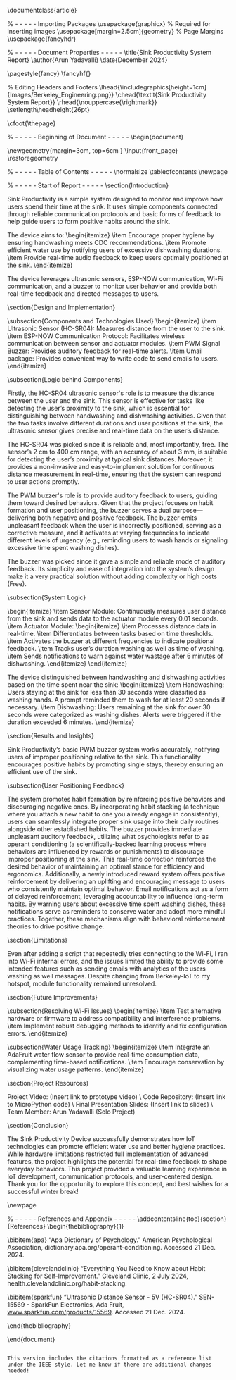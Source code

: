 
\documentclass{article}

%  - - - - - Importing Packages
\usepackage{graphicx} % Required for inserting images
\usepackage[margin=2.5cm]{geometry} % Page Margins
\usepackage{fancyhdr}

%  - - - - - Document Properties - - - - -
\title{Sink Productivity System Report}
\author{Arun Yadavalli}
\date{December 2024}

\pagestyle{fancy}
\fancyhf{}

% Editing Headers and Footers
\lhead{\includegraphics[height=1cm]{Images/Berkeley_Engineering.png}}
\chead{\textit{Sink Productivity System Report}}
\rhead{\nouppercase{\rightmark}}
\setlength\headheight{26pt}

\cfoot{\thepage}

%  - - - - - Beginning of Document  - - - - -
\begin{document}

\newgeometry{margin=3cm, top=6cm }
\input{front_page}
\restoregeometry

% - - - - - Table of Contents - - - - -
\normalsize
\tableofcontents
\newpage

% - - - - - Start of Report - - - - -
\section{Introduction}

Sink Productivity is a simple system designed to monitor and improve how users spend their time at the sink. It uses simple components connected through reliable communication protocols and basic forms of feedback to help guide users to form positive habits around the sink.

The device aims to:
\begin{itemize}
    \item Encourage proper hygiene by ensuring handwashing meets CDC recommendations.
    \item Promote efficient water use by notifying users of excessive dishwashing durations.
    \item Provide real-time audio feedback to keep users optimally positioned at the sink.
\end{itemize}

The device leverages ultrasonic sensors, ESP-NOW communication, Wi-Fi communication, and a buzzer to monitor user behavior and provide both real-time feedback and directed messages to users.

\section{Design and Implementation}

\subsection{Components and Technologies Used}
\begin{itemize}
    \item Ultrasonic Sensor (HC-SR04): Measures distance from the user to the sink.
    \item ESP-NOW Communication Protocol: Facilitates wireless communication between sensor and actuator modules.
    \item PWM Signal Buzzer: Provides auditory feedback for real-time alerts.
    \item Umail package: Provides convenient way to write code to send emails to users.
\end{itemize}

\subsection{Logic behind Components}

Firstly, the HC-SR04 ultrasonic sensor's role is to measure the distance between the user and the sink. This sensor is effective for tasks like detecting the user’s proximity to the sink, which is essential for distinguishing between handwashing and dishwashing activities. Given that the two tasks involve different durations and user positions at the sink, the ultrasonic sensor gives precise and real-time data on the user’s distance.

The HC-SR04 was picked since it is reliable and, most importantly, free. The sensor’s 2 cm to 400 cm range, with an accuracy of about 3 mm, is suitable for detecting the user’s proximity at typical sink distances. Moreover, it provides a non-invasive and easy-to-implement solution for continuous distance measurement in real-time, ensuring that the system can respond to user actions promptly.

The PWM buzzer's role is to provide auditory feedback to users, guiding them toward desired behaviors. Given that the project focuses on habit formation and user positioning, the buzzer serves a dual purpose—delivering both negative and positive feedback. The buzzer emits unpleasant feedback when the user is incorrectly positioned, serving as a corrective measure, and it activates at varying frequencies to indicate different levels of urgency (e.g., reminding users to wash hands or signaling excessive time spent washing dishes).

The buzzer was picked since it gave a simple and reliable mode of auditory feedback. Its simplicity and ease of integration into the system’s design make it a very practical solution without adding complexity or high costs (Free).

\subsection{System Logic}

\begin{itemize}
    \item Sensor Module: Continuously measures user distance from the sink and sends data to the actuator module every 0.01 seconds.
    \item Actuator Module:
    \begin{itemize}
        \item Processes distance data in real-time.
        \item Differentiates between tasks based on time thresholds.
        \item Activates the buzzer at different frequencies to indicate positional feedback.
        \item Tracks user’s duration washing as well as time of washing.
        \item Sends notifications to warn against water wastage after 6 minutes of dishwashing.
    \end{itemize}
\end{itemize}

The device distinguished between handwashing and dishwashing activities based on the time spent near the sink:
\begin{itemize}
    \item Handwashing: Users staying at the sink for less than 30 seconds were classified as washing hands. A prompt reminded them to wash for at least 20 seconds if necessary.
    \item Dishwashing: Users remaining at the sink for over 30 seconds were categorized as washing dishes. Alerts were triggered if the duration exceeded 6 minutes.
\end{itemize}

\section{Results and Insights}

Sink Productivity’s basic PWM buzzer system works accurately, notifying users of improper positioning relative to the sink. This functionality encourages positive habits by promoting single stays, thereby ensuring an efficient use of the sink.

\subsection{User Positioning Feedback}

The system promotes habit formation by reinforcing positive behaviors and discouraging negative ones. By incorporating habit stacking (a technique where you attach a new habit to one you already engage in consistently), users can seamlessly integrate proper sink usage into their daily routines alongside other established habits. The buzzer provides immediate unpleasant auditory feedback, utilizing what psychologists refer to as operant conditioning (a scientifically-backed learning process where behaviors are influenced by rewards or punishments) to discourage improper positioning at the sink. This real-time correction reinforces the desired behavior of maintaining an optimal stance for efficiency and ergonomics. Additionally, a newly introduced reward system offers positive reinforcement by delivering an uplifting and encouraging message to users who consistently maintain optimal behavior. Email notifications act as a form of delayed reinforcement, leveraging accountability to influence long-term habits. By warning users about excessive time spent washing dishes, these notifications serve as reminders to conserve water and adopt more mindful practices. Together, these mechanisms align with behavioral reinforcement theories to drive positive change.

\section{Limitations}

Even after adding a script that repeatedly tries connecting to the Wi-Fi, I ran into Wi-Fi internal errors, and the issues limited the ability to provide some intended features such as sending emails with analytics of the users washing as well messages. Despite changing from Berkeley-IoT to my hotspot, module functionality remained unresolved.

\section{Future Improvements}

\subsection{Resolving Wi-Fi Issues}
\begin{itemize}
    \item Test alternative hardware or firmware to address compatibility and interference problems.
    \item Implement robust debugging methods to identify and fix configuration errors.
\end{itemize}

\subsection{Water Usage Tracking}
\begin{itemize}
    \item Integrate an AdaFruit water flow sensor to provide real-time consumption data, complementing time-based notifications.
    \item Encourage conservation by visualizing water usage patterns.
\end{itemize}

\section{Project Resources}

Project Video: (Insert link to prototype video) \\
Code Repository: (Insert link to MicroPython code) \\
Final Presentation Slides: (Insert link to slides) \\
Team Member: Arun Yadavalli (Solo Project)

\section{Conclusion}

The Sink Productivity Device successfully demonstrates how IoT technologies can promote efficient water use and better hygiene practices. While hardware limitations restricted full implementation of advanced features, the project highlights the potential for real-time feedback to shape everyday behaviors. This project provided a valuable learning experience in IoT development, communication protocols, and user-centered design. Thank you for the opportunity to explore this concept, and best wishes for a successful winter break!

\newpage

% - - - - - References and Appendix - - - - -
\addcontentsline{toc}{section}{References}
\begin{thebibliography}{1}

\bibitem{apa}
“Apa Dictionary of Psychology.” American Psychological Association, dictionary.apa.org/operant-conditioning. Accessed 21 Dec. 2024.

\bibitem{clevelandclinic}
“Everything You Need to Know about Habit Stacking for Self-Improvement.” Cleveland Clinic, 2 July 2024, health.clevelandclinic.org/habit-stacking.

\bibitem{sparkfun}
“Ultrasonic Distance Sensor - 5V (HC-SR04).” SEN-15569 - SparkFun Electronics, Ada Fruit, www.sparkfun.com/products/15569. Accessed 21 Dec. 2024.

\end{thebibliography}

\end{document}
```

This version includes the citations formatted as a reference list under the IEEE style. Let me know if there are additional changes needed!
